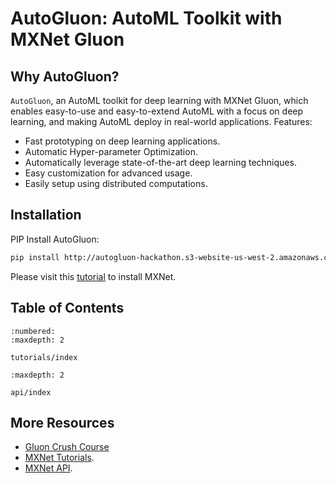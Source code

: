 # AutoGluon: AutoML Toolkit with MXNet Gluon

## Why AutoGluon?

`AutoGluon`, an AutoML toolkit for deep learning with MXNet Gluon, which enables easy-to-use and easy-to-extend AutoML with a focus on deep learning, and making AutoML deploy in real-world applications. Features:

- Fast prototyping on deep learning applications.
- Automatic Hyper-parameter Optimization.
- Automatically leverage state-of-the-art deep learning techniques.
- Easy customization for advanced usage.
- Easily setup using distributed computations.

## Installation

PIP Install AutoGluon:

```bash
pip install http://autogluon-hackathon.s3-website-us-west-2.amazonaws.com/dist/autogluon-0.0.1+a1806d9-py3-none-any.whl
```

Please visit this [tutorial](http://mxnet.incubator.apache.org/get_started) to install MXNet.

## Table of Contents

```toc
:numbered:
:maxdepth: 2

tutorials/index
```

```toc
:maxdepth: 2

api/index
```

## More Resources

- [Gluon Crush Course](https://beta.mxnet.io/guide/getting-started/crash-course/index.html)
- [MXNet Tutorials](https://mxnet.apache.org/api/python/docs/tutorials/).
- [MXNet API](https://mxnet.io/).

